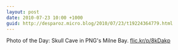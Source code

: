 ```yaml
---
layout: post
date: 2010-07-23 10:00 +1000
guid: http://desparoz.micro.blog/2010/07/23/t19224364779.html
---
```

Photo of the Day: Skull Cave in PNG's Milne Bay.  [flic.kr/p/8kDakp](http://flic.kr/p/8kDakp)
